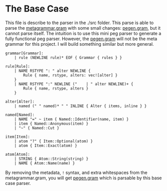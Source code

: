 # The Base Case

This file is describe to the parser in the ./src folder. This parse is able to parse the [metagrammar.gram](https://github.com/python/cpython/blob/main/Tools/peg_generator/pegen/metagrammar.gram) with some small changes: [pegen.gram](pegen.gram), but it cannot parse itself. The intuition is to use this mini peg parser to generate a fully functional peg parser. However, the [pegen.gram](pegen.gram) will not be the meta grammar for this project. I will build something similar but more general.

```
grammar[Grammar]:
    | rule (NEWLINE rule)* EOF { Grammar { rules } }

rule[Rule]:
    | NAME RSTYPE ": " alter NEWLINE {
        Rule { name, rstype, alters: vec![alter] }
    }
    | NAME RSTYPE ":" NEWLINE ("    | " alter NEWLINE)+ {
        Rule { name, rstype, alters }
    }

alter[Alter]:
    | named (" " named)* " " INLINE { Alter { items, inline } }

named[Named]:
    | NAME "=" ~ item { Named::Identifier(name, item) }
    | item { Named::Anonymous(item) }
    | "~" { Named::Cut }

item[Item]:
    | atom "?" { Item::Optional(atom) }
    | atom { Item::Exact(atom) }

atom[Atom]:
    | STRING { Atom::String(string) }
    | NAME { Atom::Name(name) }
```

By removing the metadata, `!` syntax, and extra whitespaces from the metagrammar.gram, you will get [pegen.gram](pegen.gram) which is parsable by this base case parser.
